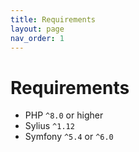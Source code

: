 ```yaml
---
title: Requirements
layout: page
nav_order: 1
---
```


# Requirements

* PHP `^8.0` or higher
* Sylius `^1.12`
* Symfony `^5.4` or `^6.0`
